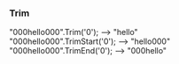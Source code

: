 ### Trim
"000hello000".Trim('0'); --> "hello"\
"000hello000".TrimStart('0'); --> "hello000"\
"000hello000".TrimEnd('0'); --> "000hello"
